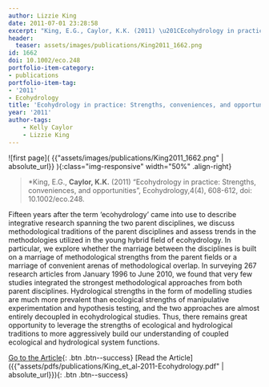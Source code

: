 ```yaml
---
author: Lizzie King
date: 2011-07-01 23:28:58
excerpt: "King, E.G., Caylor, K.K. (2011) \u201CEcohydrology in practice: Strengths, conveniences, and opportunities\u201D, Ecohydrology,4(4), 608-612, doi: 10.1002/ eco.248."
header:
  teaser: assets/images/publications/King2011_1662.png
id: 1662
doi: 10.1002/eco.248
portfolio-item-category:
- publications
portfolio-item-tag:
- '2011'
- Ecohydrology
title: 'Ecohydrology in practice: Strengths, conveniences, and opportunities'
year: '2011'
author-tags:
    - Kelly Caylor
    - Lizzie King
---
```


![first page]( {{"assets/images/publications/King2011_1662.png" | absolute_url}} ){:class="img-responsive" width="50%" .align-right}

> *King, E.G., **Caylor, K.K.** (2011) “Ecohydrology in practice: Strengths, conveniences, and opportunities”, Ecohydrology,4(4), 608-612, doi: 10.1002/eco.248.


Fifteen years after the term ‘ecohydrology’ came into use to describe integrative research spanning the two parent disciplines, we discuss methodological traditions of the parent disciplines and assess trends in the methodologies utilized in the young hybrid field of ecohydrology. In particular, we explore whether the marriage between the disciplines is built on a marriage of methodological strengths from the parent fields or a marriage of convenient arenas of methodological overlap. In surveying 267 research articles from January 1996 to June 2010, we found that very few studies integrated the strongest methodological approaches from both parent disciplines. Hydrological strengths in the form of modelling studies are much more prevalent than ecological strengths of manipulative experimentation and hypothesis testing, and the two approaches are almost entirely decoupled in ecohydrological studies. Thus, there remains great opportunity to leverage the strengths of ecological and hydrological traditions to more aggressively build our understanding of coupled ecological and hydrological system functions.


[Go to the Article](http://dx.doi.org/10.1002/eco.248){: .btn .btn--success} [Read the Article]({{"assets/pdfs/publications/King_et_al-2011-Ecohydrology.pdf" | absolute_url}}){: .btn .btn--success}